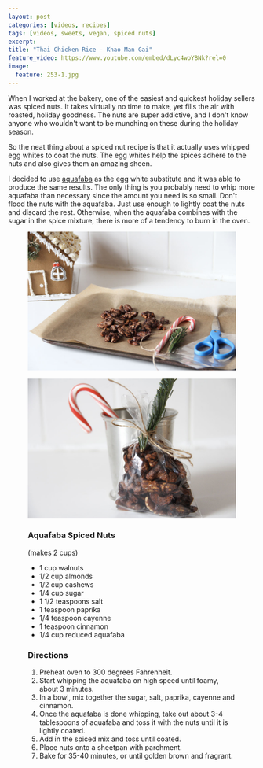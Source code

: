 ```yaml
---
layout: post
categories: [videos, recipes]
tags: [videos, sweets, vegan, spiced nuts]
excerpt: 
title: "Thai Chicken Rice - Khao Man Gai"
feature_video: https://www.youtube.com/embed/dLyc4woYBNk?rel=0
image:
  feature: 253-1.jpg
---
```


When I worked at the bakery, one of the easiest and quickest holiday sellers was spiced nuts.  It takes virtually no time to make, yet fills the air with roasted, holiday goodness.  The nuts are super addictive, and I don't know anyone who wouldn't want to be munching on these during the holiday season.

So the neat thing about a spiced nut recipe is that it actually uses whipped egg whites to coat the nuts.  The egg whites help the spices adhere to the nuts and also gives them an amazing sheen.

I decided to use [aquafaba](http://eastmeetskitchen.com/videos/blog/what-is-aquafaba/) as the egg white substitute and it was able to produce the same results.  The only thing is you probably need to whip more aquafaba than necessary since the amount you need is so small.  Don't flood the nuts with the aquafaba.  Just use enough to lightly coat the nuts and discard the rest.  Otherwise, when the aquafaba combines with the sugar in the spice mixture, there is more of a tendency to burn in the oven.

<figure>
    <img src="/images/253-3.jpg">
</figure> 

<figure>
    <img src="/images/253-1.jpg">
</figure> 



<figure class="ingredients" markdown="1">

### Aquafaba Spiced Nuts

(makes 2 cups)

- 1 cup walnuts
- 1/2 cup almonds
- 1/2 cup cashews
- 1/4 cup sugar
- 1 1/2 teaspoons salt
- 1 teaspoon paprika
- 1/4 teaspoon cayenne
- 1 teaspoon cinnamon
- 1/4 cup reduced aquafaba

</figure>

<figure class="directions" markdown="1">

### Directions

1. Preheat oven to 300 degrees Fahrenheit.
2. Start whipping the aquafaba on high speed until foamy, about 3 minutes.
3. In a bowl, mix together the sugar, salt, paprika, cayenne and cinnamon.
4. Once the aquafaba is done whipping, take out about 3-4 tablespoons of aquafaba and toss it with the nuts until it is lightly coated.  
5. Add in the spiced mix and toss until coated.
6. Place nuts onto a sheetpan with parchment.
7. Bake for 35-40 minutes, or until golden brown and fragrant.
